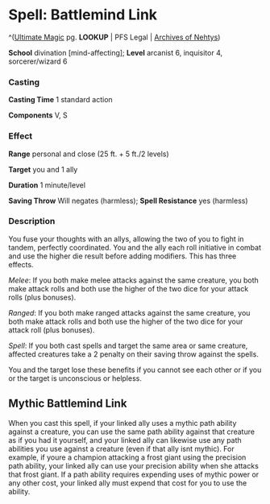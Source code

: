 # Spell: Battlemind Link

^([Ultimate Magic][ss-battlemind-link] pg. **LOOKUP** | PFS Legal | [Archives of Nehtys][sn-battlemind-link])

**School** divination [mind-affecting]; **Level** arcanist 6, inquisitor 4, sorcerer/wizard 6

### Casting

**Casting Time** 1 standard action  

**Components** V, S

### Effect

**Range** personal and close (25 ft. + 5 ft./2 levels)  

**Target** you and 1 ally  

**Duration** 1 minute/level  

**Saving Throw** Will negates (harmless); **Spell Resistance** yes (harmless)

### Description

You fuse your thoughts with an allys, allowing the two of you to fight in tandem, perfectly coordinated. You and the ally each roll initiative in combat and use the higher die result before adding modifiers. This has three effects.  

_Melee_: If you both make melee attacks against the same creature, you both make attack rolls and both use the higher of the two dice for your attack rolls (plus bonuses).  

_Ranged_: If you both make ranged attacks against the same creature, you both make attack rolls and both use the higher of the two dice for your attack roll (plus bonuses).  

_Spell_: If you both cast spells and target the same area or same creature, affected creatures take a 2 penalty on their saving throw against the spells.  

You and the target lose these benefits if you cannot see each other or if you or the target is unconscious or helpless.

## Mythic Battlemind Link

When you cast this spell, if your linked ally uses a mythic path ability against a creature, you can use the same path ability against that creature as if you had it yourself, and your linked ally can likewise use any path abilities you use against a creature (even if that ally isnt mythic). For example, if youre a champion attacking a frost giant using the precision path ability, your linked ally can use your precision ability when she attacks that frost giant. If a path ability requires expending uses of mythic power or any other cost, your linked ally must expend that cost for you to use the ability.

[ss-battlemind-link]: http://paizo.com/pathfinderRPG/v57
[sn-battlemind-link]: http://www.archivesofnethys.com/SpellDisplay.aspx?ItemName=Battlemind%20Link